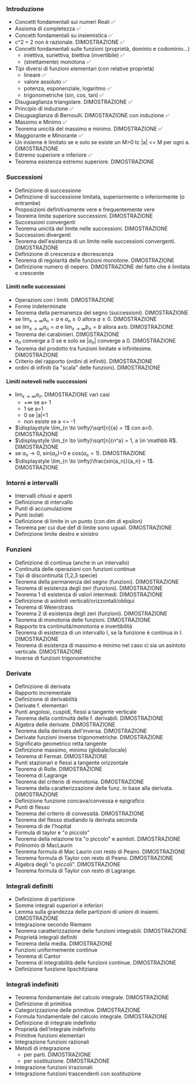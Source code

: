 ### Introduzione
- Concetti fondamentali sui numeri Reali ✅
- Assioma di completezza ✅
- Concetti fondamentali su insiemistica ✅
- c^2 = 2 non è razionale. DIMOSTRAZIONE ✅
- Concetti fondamentali sulle funzioni (proprietà, dominio e codominio...)
	- iniettiva, suriettiva, biettiva (invertibile) ✅
	- (strettamente) monotona ✅
- Tipi diversi di funzioni elementari (con relative proprietà)
	- lineare ✅
	- valore assoluto ✅
	- potenza, esponenziale, logaritmo ✅
	- trigonometriche (sin, cos, tan) ✅
- Disuguaglianza triangolare. DIMOSTRAZIONE ✅
- Principio di induzione ✅
- Disuguaglianza di Bernoulli. DIMOSTRAZIONE con induzione ✅
- Massimo e Minimo ✅
- Teorema unicità del massimo e minimo. DIMOSTRAZIONE ✅
- Maggiorante e Minorante ✅
- Un insieme è limitato se e solo se esiste un M>0 tc |a| <= M per ogni a. DIMOSTRAZIONE 
- Estremo superiore e inferiore ✅
- Teorema esistenza estremo superiore. DIMOSTRAZIONE
### Successioni
- Definizione di successione
- Definizione di successione limitata, superiormente o inferiormente (o entrambe)
- Proposizioni definitivamente vere e frequentemente vere
- Teorema limite superiore successioni. DIMOSTRAZIONE
- Successioni convergenti
- Teorema unicità del limite nelle successioni. DIMOSTRAZIONE
- Successioni divergenti
- Teorema dell'esistenza di un limite nelle successioni convergenti. DIMOSTRAZIONE
- Definizione di crescenza e decrescenza
- Teorema di regolarità delle funzioni monotone. DIMOSTRAZIONE
- Definizione numero di nepero. DIMOSTRAZIONE del fatto che è limitata e crescente
#### Limiti nelle successioni
- Operazioni con i limiti. DIMOSTRAZIONE
- Forme indeterminate
- Teorema della permanenza del segno (successioni). DIMOSTRAZIONE
- se $\displaystyle \lim_{x \to \infty} a_n=a$ e $a_n \ge 0$ allora $a \ge 0$. DIMOSTRAZIONE
- se $\displaystyle \lim_{x \to \infty} a_n=a$ e $\displaystyle \lim_{x \to \infty} b_n=b$ allora a$\ge$b. DIMOSTRAZIONE
- Teorema dei carabinieri. DIMOSTRAZIONE
- $a_n$ converge a 0 se e solo se |$a_n$| converge a 0. DIMOSTRAZIONE
- Teorema del prodotto tra funzioni limitate e infinitesime. DIMOSTRAZIONE
- Criterio del rapporto (ordini di infiniti). DIMOSTRAZIONE
- ordini di infiniti (la "scala" delle funzioni). DIMOSTRAZIONE
#### Limiti notevoli nelle successioni
- $\displaystyle \lim_{x \to \infty} a_n$. DIMOSTRAZIONE vari casi
	- $+\infty$ se a> 1
	- 1 se a=1
	- 0 se |a|<1
	- non esiste se a <= -1
- $\displaystyle \lim_{n \to \infty}\sqrt[n]{a} = 1$ con a>0. DIMOSTRAZIONE
- $\displaystyle \lim_{n \to \infty}\sqrt[n]{n^a} = 1, a \in \mathbb R$. DIMOSTRAZIONE
- se $a_n \to 0$, sin($a_n$)=0 e cos($a_n=1$). DIMOSTRAZIONE
- $\displaystyle \lim_{n \to \infty}\frac{sin(a_n)}{a_n} = 1$. DIMOSTRAZIONE
### Intorni e intervalli
- Intervalli chiusi e aperti
- Definizione di intervallo
- Punti di accumulazione
- Punti isolati
- Definizione di limite in un punto (con dim di epsilon)
- Teorema per cui due def di limite sono uguali. DIMOSTRAZIONE
- Definizione limite destro e sinistro
### Funzioni
- Definizione di continua (anche in un intervallo)
- Continuità delle operazioni con funzioni continue
- Tipi di discontinuità (1,2,3 specie)
- Teorema della permanenza del segno (funzioni). DIMOSTRAZIONE
- Teorema di esistenza degli zeri (funzioni). DIMOSTRAZIONE
- Teorema 1 di esistenza di valori intermedi. DIMOSTRAZIONE
- Definizione di asintoti verticali/orizzontali/obliqui
- Teorema di Weierstrass
- Teorema 2 di esistenza degli zeri (funzioni). DIMOSTRAZIONE
- Teorema di monotonia delle funzioni. DIMOSTRAZIONE
- Rapporto tra continuità/monotonia e invertibilità
- Teorema di esistenza di un intervallo I, se la funzione è continua in I. DIMOSTRAZIONE
- Teorema di esistenza di massimo e minimo nel caso ci sia un asintoto verticale. DIMOSTRAZIONE
- Inverse di funzioni trigonometriche

### Derivate
- Definizione di derivata
- Rapporto incrementale
- Definizione di derivabilità
- Derivate f. elementari
- Punti angolosi, cuspidi, flessi a tangente verticale
- Teorema della continuità delle f. derivabili. DIMOSTRAZIONE
- Algebra delle derivate. DIMOSTRAZIONE
- Teorema della derivata dell'inversa. DIMOSTRAZIONE
- Derivate funzioni inverse trigonometriche. DIMOSTRAZIONE
- Significato geometrico retta tangente
- Definizione massimo, minimo (globale/locale)
- Teorema di Fermat. DIMOSTRAZIONE
- Punti stazionari e flessi a tangente orizzontale
- Teorema di Rolle. DIMOSTRAZIONE
- Teorema di Lagrange
- Teorema del criterio di monotonia. DIMOSTRAZIONE
- Teorema della caratterizzazione delle funz. in base alla derivata. DIMOSTRAZIONE
- Definizione funzione concava/convessa e epigrafico
- Punti di flesso
- Teorema del criterio di convessità. DIMOSTRAZIONE
- Teorema del flesso studiando la derivata seconda
- Teorema di de l'hopital
- Formula di taylor e "o piccolo"
- Teorema della relazione tra "o piccolo" e asintoti. DIMOSTRAZIONE
- Polinomio di MacLaurin
- Teorema formula di Mac Laurin con resto di Peano. DIMOSTRAZIONE
- Teorema formula di Taylor con resto di Peano. DIMOSTRAZIONE
- Algebra degli "o piccoli". DIMOSTRAZIONE
- Teorema formula di Taylor con resto di Lagrange.

### Integrali definiti
- Definizione di partizione
- Somme integrali superiori e inferiori
- Lemma sulla grandezza delle partizioni di unioni di insiemi. DIMOSTRAZIONE
- Integrazione secondo Riemann
- Teorema caratterizzazione delle funzioni integrabili. DIMOSTRAZIONE
- Proprietà integrali definiti
- Teorema della media. DIMOSTRAZIONE
- Funzioni uniformemente continue
- Teorema di Cantor
- Teorema di integrabilità delle funzioni continue. DIMOSTRAZIONE
- Definizione funzione lipschitziana

### Integrali indefiniti
- Teorema fondamentale del calcolo integrale. DIMOSTRAZIONE
- Definizione di primitiva
- Categorizzazione delle primitive. DIMOSTRAZIONE
- Formula fondamentale del calcolo integrale. DIMOSTRAZIONE
- Definizione di integrale indefinito
- Proprietà dell'integrale indefinito
- Primitive funzioni elementari
- Integrazione funzioni razionali
- Metodi di integrazione
	- per parti. DIMOSTRAZIONE
	- per sostituzione. DIMOSTRAZIONE
- Integrazione funzioni irrazionali
- Integrazione funzioni trascendenti con sostituzione